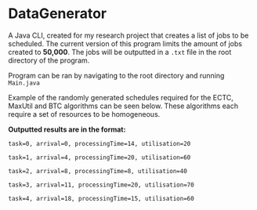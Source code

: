 # DataGenerator
A Java CLI, created for my research project that creates a list of jobs to be scheduled.
The current version of this program limits the amount of jobs created to __50,000__. The jobs will be outputted
in a `.txt` file in the root directory of the program.

Program can be ran by navigating to the root directory and running `Main.java`

Example of the randomly generated schedules required for the ECTC, MaxUtil and BTC algorithms can be seen below.
These algorithms each require a set of resources to be homogeneous.

**Outputted results are in the format:**

```
task=0, arrival=0, processingTime=14, utilisation=20

task=1, arrival=4, processingTime=20, utilisation=60

task=2, arrival=8, processingTime=8, utilisation=40

task=3, arrival=11, processingTime=20, utilisation=70

task=4, arrival=18, processingTime=15, utilisation=60
```
 
